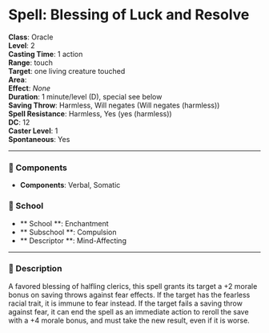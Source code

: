
# Spell: Blessing of Luck and Resolve
**Class**: Oracle  
**Level**: 2  
**Casting Time**: 1 action  
**Range**: touch  
**Target**: one living creature touched  
**Area**:   
**Effect**: _None_  
**Duration**: 1 minute/level (D), special see below  
**Saving Throw**: Harmless, Will negates (Will negates (harmless))  
**Spell Resistance**: Harmless, Yes (yes (harmless))  
**DC**: 12  
**Caster Level**: 1  
**Spontaneous**: Yes

---

### 🔮 Components
- **Components**: Verbal, Somatic

### 🏫 School
- ** School **: Enchantment
- ** Subschool **: Compulsion
- ** Descriptor **: Mind-Affecting
---

### 📜 Description
A favored blessing of halfling clerics, this spell grants its target a +2 morale bonus on saving throws against fear effects. If the target has the fearless racial trait, it is immune to fear instead. If the target fails a saving throw against fear, it can end the spell as an immediate action to reroll the save with a +4 morale bonus, and must take the new result, even if it is worse.
